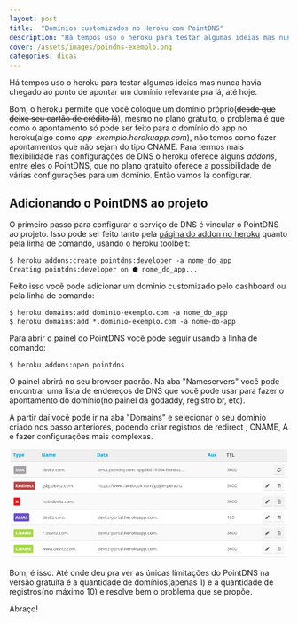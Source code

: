 ```yaml
---
layout: post
title:  "Domínios customizados no Heroku com PointDNS"
description: "Há tempos uso o heroku para testar algumas ideias mas nunca havia chegado ao ponto de apontar um domínio relevante pra lá, até hoje."
cover: /assets/images/poindns-exemplo.png
categories: dicas
---
```


Há tempos uso o heroku para testar algumas ideias mas nunca havia chegado ao ponto de apontar um domínio relevante pra lá, até hoje.

Bom, o heroku permite que você coloque um domínio próprio(~~desde que deixe seu cartão de crédito lá~~), mesmo no plano gratuito, o problema é que como o apontamento só pode ser feito para o domínio do app no heroku(algo como *app-exemplo.herokuapp.com*), não temos como fazer apontamentos que não sejam do tipo CNAME. Para termos mais flexibilidade nas configurações de DNS o heroku oferece alguns *addons*, entre eles o PointDNS, que no plano gratuito oferece a possibilidade de várias configurações para um domínio. Então vamos lá configurar. 

## Adicionando o PointDNS ao projeto

O primeiro passo para configurar o serviço de DNS é vincular o PointDNS ao projeto. Isso pode ser feito tanto pela [página do addon no heroku](https://elements.heroku.com/addons/pointdns) quanto pela linha de comando, usando o heroku toolbelt:

```
$ heroku addons:create pointdns:developer -a nome_do_app
Creating pointdns:developer on ⬢ nome_do_app...
```

Feito isso você pode adicionar um domínio customizado pelo dashboard ou pela linha de comando:

```
$ heroku domains:add dominio-exemplo.com -a nome_do_app
$ heroku domains:add *.dominio-exemplo.com -a nome-do-app
```

Para abrir o painel do PointDNS você pode seguir usando a linha de comando:

```
$ heroku addons:open pointdns
```

O painel abrirá no seu browser padrão. Na aba "Nameservers" você pode encontrar uma lista de endereços de DNS que você pode usar para fazer o apontamento do domínio(no painel da godaddy, registro.br, etc).

A partir daí você pode ir na aba "Domains" e selecionar o seu domínio criado nos passo anteriores, podendo criar registros de redirect , CNAME, A e fazer configurações mais complexas. 

![poindns-exemplo](/assets/images/poindns-exemplo.png)

Bom, é isso. Até onde deu pra ver as únicas limitações do PointDNS na versão gratuita é a quantidade de domínios(apenas 1) e a quantidade de registros(no máximo 10) e resolve bem o problema que se propõe.

Abraço!